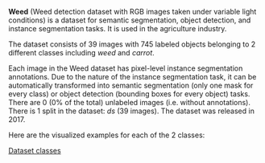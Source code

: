**Weed** (Weed detection dataset with RGB images taken under variable light conditions) is a dataset for semantic segmentation, object detection, and instance segmentation tasks. It is used in the agriculture industry.

The dataset consists of 39 images with 745 labeled objects belonging to 2 different classes including *weed* and *carrot*.

Each image in the Weed dataset has pixel-level instance segmentation annotations. Due to the nature of the instance segmentation task, it can be automatically transformed into semantic segmentation (only one mask for every class) or object detection (bounding boxes for every object) tasks. There are 0 (0% of the total) unlabeled images (i.e. without annotations). There is 1 split in the dataset: *ds* (39 images). The dataset was released in 2017.

Here are the visualized examples for each of the 2 classes:

[Dataset classes](https://github.com/dataset-ninja/weed/raw/main/visualizations/classes_preview.webm)
